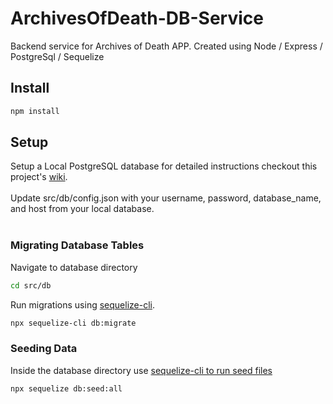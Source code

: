 # ArchivesOfDeath-DB-Service
Backend service for Archives of Death APP. Created using Node / Express / PostgreSql / Sequelize

## Install 
```bash
npm install
```

## Setup
Setup a Local PostgreSQL database for detailed instructions checkout this project's [wiki](https://www.postgresql.org/download/). </br>
</br>
Update src/db/config.json with your username, password, database_name, and host from your local database. </br>
</br>

### Migrating Database Tables
Navigate to database directory </br>
```bash
cd src/db
```
Run migrations using [sequelize-cli](https://sequelize.org/master/manual/migrations.html).
```bash
npx sequelize-cli db:migrate
```
### Seeding Data
Inside the database directory use [sequelize-cli to run seed files](https://sequelize.org/master/manual/migrations.html#running-seeds)
```bash
npx sequelize db:seed:all
```
